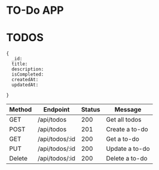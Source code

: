 # TO-Do APP

# TODOS

```
{
  _id:
  title:
  description:
  isCompleted:
  createdAt:
  updatedAt:

}

```

| Method | Endpoint       | Status | Message        |
| ------ | -------------- | ------ | -------------- |
| GET    | /api/todos     | 200    | Get all todos  |
| POST   | /api/todos     | 201    | Create a to-do |
| GET    | /api/todos/:id | 200    | Get a to-do    |
| PUT    | /api/todos/:id | 200    | Update a to-do |
| Delete | /api/todos/:id | 200    | Delete a to-do |
